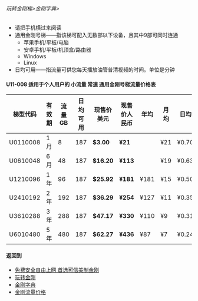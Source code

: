 ###### 玩转金刚梯>金刚字典>

- 请把手机横过来阅读
- 通用金刚号梯——指该梯可配入无数部以下设备，且其中9部可同时连通
  - 苹果手机/平板/电脑
  - 安卓手机/平板/机顶盒/路由器
  - Windows
  - Linux
- 日均可用——指流量可供您每天播放油管普清视频的时间。单位是分钟

#### U11-008 适用于个人用户的 小流量 常速 通用金刚号梯流量价格表

|梯型代码 |有效期|流量  GB|日均可用|现售价美元|现售价人民币|年均  |月均  |日均|
|--------|-----|------|--------------|------|-------|-----|-----|-----|
|U0110008 |1月	|8	|187| <strong> $3.00	| <strong> ¥21 |	|¥21	|¥0.70	|																		
|U0610048 |6月	|48	|187| <strong> $16.20	| <strong> ¥113|	|¥19	|¥0.63	|																		
|U1210096 |1年	|96	|187| <strong> $25.92	| <strong> ¥181|¥181	|¥15	|¥0.50	|																		
|U2410192 |2年	|192	|187| <strong> $36.29	| <strong> ¥254|¥127	|¥11	|¥0.35	|																		
|U3610288 |3年	|288	|187| <strong> $47.17	| <strong> ¥330|¥110	|¥9	|¥0.31	|																		
|U6010480 |5年	|480	|187| <strong> $62.27	| <strong> ¥436|¥87	|¥7	|¥0.24	|																		

#### 返回到
- [免费安全自由上网 首选可信美制金刚](https://github.com/a2zitpro/web/blob/master/%E5%BE%80%E5%90%8E%E7%BF%BB.md)
- [玩转金刚](https://github.com/a2zitpro/web/blob/master/LadderFree/A.md)
- [金刚字典](https://github.com/a2zitpro/web/blob/master/LadderFree/kkDictionary/KKDictionary.md)
- [金刚流量价格](https://github.com/a2zitpro/web/blob/master/LadderFree/kkDictionary/Price/KKDTPrice.md)


